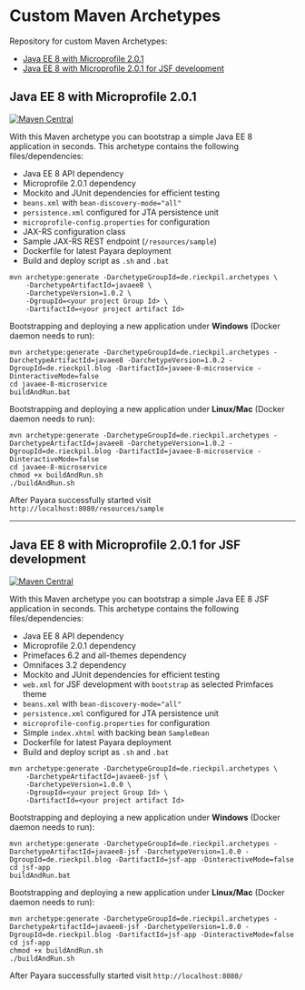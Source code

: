 # Custom Maven Archetypes

Repository for custom Maven Archetypes:

* [Java EE 8 with Microprofile 2.0.1](#Java-EE-8-with-Microprofile-2.0.1)
* [Java EE 8 with Microprofile 2.0.1 for JSF development](#Java-EE-8-with-Microprofile-2.0.1-for-JSF-development)

## Java EE 8 with Microprofile 2.0.1

[![Maven Central](https://img.shields.io/maven-central/v/de.rieckpil.archetypes/javaee8.svg?label=Maven%20Central)](https://search.maven.org/search?q=g:%22de.rieckpil.archetypes%22%20AND%20a:%22javaee8%22)

With this Maven archetype you can bootstrap a simple Java EE 8 application in seconds. This archetype contains the following files/dependencies:

* Java EE 8 API dependency
* Microprofile 2.0.1 dependency
* Mockito and JUnit dependencies for efficient testing
* `beans.xml` with `bean-discovery-mode="all"`
* `persistence.xml` configured for JTA persistence unit
* `microprofile-config.properties` for configuration
* JAX-RS configuration class
* Sample JAX-RS REST endpoint (`/resources/sample`)
* Dockerfile for latest Payara deployment
* Build and deploy script as `.sh` and `.bat` 

```
mvn archetype:generate -DarchetypeGroupId=de.rieckpil.archetypes \
    -DarchetypeArtifactId=javaee8 \
    -DarchetypeVersion=1.0.2 \
    -DgroupId=<your project Group Id> \
    -DartifactId=<your project artifact Id>
```

Bootstrapping and deploying a new application under **Windows** (Docker daemon needs to run):

```
mvn archetype:generate -DarchetypeGroupId=de.rieckpil.archetypes -DarchetypeArtifactId=javaee8 -DarchetypeVersion=1.0.2 -DgroupId=de.rieckpil.blog -DartifactId=javaee-8-microservice -DinteractiveMode=false
cd javaee-8-microservice
buildAndRun.bat
```

Bootstrapping and deploying a new application under **Linux/Mac** (Docker daemon needs to run):

```
mvn archetype:generate -DarchetypeGroupId=de.rieckpil.archetypes -DarchetypeArtifactId=javaee8 -DarchetypeVersion=1.0.2 -DgroupId=de.rieckpil.blog -DartifactId=javaee-8-microservice -DinteractiveMode=false
cd javaee-8-microservice
chmod +x buildAndRun.sh
./buildAndRun.sh
```

After Payara successfully started visit `http://localhost:8080/resources/sample`

---

## Java EE 8 with Microprofile 2.0.1 for JSF development

[![Maven Central](https://img.shields.io/maven-central/v/de.rieckpil.archetypes/javaee8-jsf.svg?label=Maven%20Central)](https://search.maven.org/search?q=g:%22de.rieckpil.archetypes%22%20AND%20a:%22javaee8-jsf%22)

With this Maven archetype you can bootstrap a simple Java EE 8 JSF application in seconds. This archetype contains the following files/dependencies:

* Java EE 8 API dependency
* Microprofile 2.0.1 dependency
* Primefaces 6.2 and all-themes dependency
* Omnifaces 3.2 dependency
* Mockito and JUnit dependencies for efficient testing
* `web.xml` for JSF development with `bootstrap` as selected Primfaces theme
* `beans.xml` with `bean-discovery-mode="all"`
* `persistence.xml` configured for JTA persistence unit
* `microprofile-config.properties` for configuration
* Simple `index.xhtml` with backing bean `SampleBean`
* Dockerfile for latest Payara deployment
* Build and deploy script as `.sh` and `.bat`

```
mvn archetype:generate -DarchetypeGroupId=de.rieckpil.archetypes \
    -DarchetypeArtifactId=javaee8-jsf \
    -DarchetypeVersion=1.0.0 \
    -DgroupId=<your project Group Id> \
    -DartifactId=<your project artifact Id>
```

Bootstrapping and deploying a new application under **Windows** (Docker daemon needs to run):

```
mvn archetype:generate -DarchetypeGroupId=de.rieckpil.archetypes -DarchetypeArtifactId=javaee8-jsf -DarchetypeVersion=1.0.0 -DgroupId=de.rieckpil.blog -DartifactId=jsf-app -DinteractiveMode=false
cd jsf-app
buildAndRun.bat
```

Bootstrapping and deploying a new application under **Linux/Mac** (Docker daemon needs to run):

```
mvn archetype:generate -DarchetypeGroupId=de.rieckpil.archetypes -DarchetypeArtifactId=javaee8-jsf -DarchetypeVersion=1.0.0 -DgroupId=de.rieckpil.blog -DartifactId=jsf-app -DinteractiveMode=false
cd jsf-app
chmod +x buildAndRun.sh
./buildAndRun.sh
```

After Payara successfully started visit `http://localhost:8080/`
